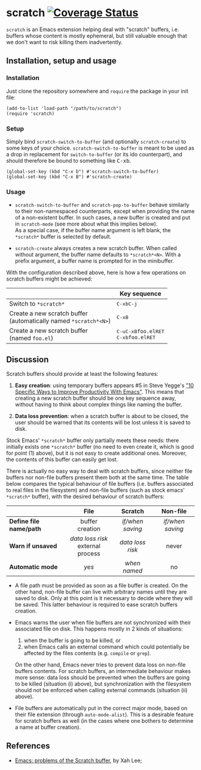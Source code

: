 # scratch [![Coverage Status](https://coveralls.io/repos/ffevotte/scratch.el/badge.svg?branch=master&service=github)](https://coveralls.io/github/ffevotte/scratch.el?branch=master)

`scratch` is an Emacs extension helping deal with "scratch" buffers, i.e. buffers whose content is mostly ephemeral, but still valuable enough that we don't want to risk killing them inadvertently.


## Installation, setup and usage

### Installation

Just clone the repository somewhere and `require` the package in your init file:

```elisp
(add-to-list 'load-path "/path/to/scratch")
(require 'scratch)
```

### Setup

Simply bind `scratch-switch-to-buffer` (and optionally `scratch-create`) to some keys of your choice. `scratch-switch-to-buffer` is meant to be used as a drop in replacement for `switch-to-buffer` (or its ido counterpart), and should therefore be bound to something like <kbd>C-x</kbd><kbd>b</kbd>.

```elisp
(global-set-key (kbd "C-x b") #'scratch-switch-to-buffer)
(global-set-key (kbd "C-x B") #'scratch-create)
```

### Usage

- `scratch-switch-to-buffer` and `scratch-pop-to-buffer` behave similarly to their non-namespaced counterparts, except when providing the name of a non-existent buffer. In such cases, a new buffer is created and put in `scratch-mode` (see more about what this implies below).<br/>As a special case, if the buffer name argument is left blank, the `*scratch*` buffer is selected by default.

- `scratch-create` always creates a new scratch buffer. When called without argument, the buffer name defaults to `*scratch*<N>`. With a prefix argument, a buffer name is prompted for in the minibuffer.

With the configuration described above, here is how a few operations on scratch buffers might be achieved:

|  | Key sequence |
| ---- | ---- |
| Switch to `*scratch*` | <kbd>C-x</kbd><kbd>b</kbd><kbd>C-j</kbd> |
| Create a new scratch buffer<br/>(automatically named `*scratch*<N>`) | <kbd>C-x</kbd><kbd>B</kbd> |
| Create a new scratch buffer<br/>(named `foo.el`) | <kbd>C-u</kbd><kbd>C-x</kbd><kbd>B</kbd>`foo.el`<kbd>RET</kbd><br><kbd>C-x</kbd><kbd>b</kbd>`foo.el`<kbd>RET</kbd> |

## Discussion

Scratch buffers should provide at least the following features:

1. **Easy creation**: using temporary buffers appears #5 in Steve Yegge's ["10 Specific Ways to Improve Productivity With Emacs"][yegge]. This means that creating a new scratch buffer should be one key sequence away, without having to think about complex things like naming the buffer.

2. **Data loss prevention**: when a scratch buffer is about to be closed, the user should be warned that its contents will be lost unless it is saved to disk.

Stock Emacs' `*scratch*` buffer only partially meets these needs: there initially exists one `*scratch*` buffer (no need to even create it, which is good for point (1) above), but it is not easy to create additional ones. Moreover, the contents of this buffer can easily get lost.

There is actually no easy way to deal with scratch buffers, since neither file buffers nor non-file buffers present them both at the same time. The table below compares the typical behaviour of file buffers (i.e. buffers associated to real files in the filesystem) and non-file buffers (such as stock emacs' `*scratch*` buffer), with the desired behaviour of scratch buffers:

|  | File | Scratch | Non-file |
| :---- | :----: | :----: | :----: |
| **Define file name/path** | buffer creation | *if/when saving* | *if/when saving* |
| **Warn if unsaved** | *data loss risk*<br/>external process | *data loss risk*  | never |
| **Automatic mode** | *yes* | *when named* | no |

- A file path must be provided as soon as a file buffer is created. On the other hand, non-file buffer can live with arbitrary names until they are saved to disk. Only at this point is it necessary to decide where they will be saved. This latter behaviour is required to ease scratch buffers creation.

- Emacs warns the user when file buffers are not synchronized with their associated file on disk. This happens mostly in 2 kinds of situations:
    1. when the buffer is going to be killed, or
    1. when Emacs calls an external command which could potentially be affected by the files contents (e.g. `compile` or `grep`).

  On the other hand, Emacs never tries to prevent data loss on non-file buffers contents. For scratch buffers, an intermediate behaviour makes more sense: data loss should be prevented when the buffers are going to be killed (situation (i) above), but synchronization with the filesystem should not be enforced when calling external commands (situation (ii) above).

- File buffers are automatically put in the correct major mode, based on their file extension (through `auto-mode-alist`). This is a desirable feature for scratch buffers as well (in the cases where one bothers to determine a name at buffer creation).


## References

- [Emacs: problems of the Scratch buffer][lee], by Xah Lee;




[lee]: http://ergoemacs.org/emacs/modernization_scratch_buffer.html "Emacs: problems of the Scratch buffer"

[yegge]: https://sites.google.com/site/steveyegge2/effective-emacs "Effective Emacs"



<!-- Local Variables: -->
<!-- visual-line-mode: t -->
<!-- End: -->
